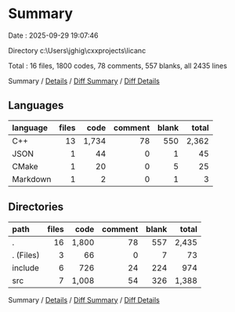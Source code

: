 # Summary

Date : 2025-09-29 19:07:46

Directory c:\\Users\\jghig\\cxxprojects\\licanc

Total : 16 files,  1800 codes, 78 comments, 557 blanks, all 2435 lines

Summary / [Details](details.md) / [Diff Summary](diff.md) / [Diff Details](diff-details.md)

## Languages
| language | files | code | comment | blank | total |
| :--- | ---: | ---: | ---: | ---: | ---: |
| C++ | 13 | 1,734 | 78 | 550 | 2,362 |
| JSON | 1 | 44 | 0 | 1 | 45 |
| CMake | 1 | 20 | 0 | 5 | 25 |
| Markdown | 1 | 2 | 0 | 1 | 3 |

## Directories
| path | files | code | comment | blank | total |
| :--- | ---: | ---: | ---: | ---: | ---: |
| . | 16 | 1,800 | 78 | 557 | 2,435 |
| . (Files) | 3 | 66 | 0 | 7 | 73 |
| include | 6 | 726 | 24 | 224 | 974 |
| src | 7 | 1,008 | 54 | 326 | 1,388 |

Summary / [Details](details.md) / [Diff Summary](diff.md) / [Diff Details](diff-details.md)